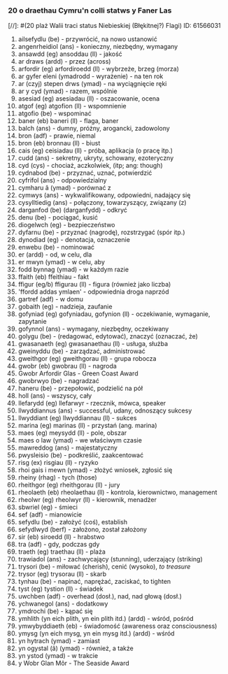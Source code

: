 ### 20 o draethau Cymru'n colli statws y Faner Las
[//]: #(20 plaż Walii traci status Niebieskiej (Błękitnej?) Flagi)
ID: 61566031

1. ailsefydlu (be) - przywrócić, na nowo ustanowić
1. angenrheidiol (ans) - konieczny, niezbędny, wymagany
1. ansawdd (eg) ansoddau (ll) - jakość
1. ar draws (ardd) - przez (across)
1. arfordir (eg) arfordiroedd (ll) - wybrzeże, brzeg (morza)
1. ar gyfer eleni (ymadrodd - wyrażenie) - na ten rok
1. ar (czyj) stepen drws (ymad) - na wyciągnięcie ręki
1. ar y cyd (ymad) - razem, wspólnie
1. asesiad (eg) asesiadau (ll) - oszacowanie, ocena
1. atgof (eg) atgofion (ll) - wspomnienie
1. atgofio (be) - wspominać
1. baner (eb) baneri (ll) - flaga, baner
1. balch (ans) - dumny, próżny, arogancki, zadowolony
1. bron (adf) - prawie, niemal
1. bron (eb) bronnau (ll) - biust <!-- 1. byddent (berf) - tłumaczy jako: "oni by" (tryb przypuszczający) - nie dodawać do quizleta przed ogarnięciem tej części gramatyki --> <!-- 1. Cadwch Gymru'n Daclus (e) - Keep Wales Tidy: zajmują się utzymywaniem porządku Walii -->
1. cais (eg) ceisiadau (ll) - próba, aplikacja (o pracę itp.)
1. cudd (ans) - sekretny, ukryty, schowany, ezoteryczny
1. cyd (cys) - chociaż, aczkolwiek, (itp; ang: though)
1. cydnabod (be) - przyznać, uznać, potwierdzić
1. cyfrifol (ans) - odpowiedzialny
1. cymharu â (ymad) - porównać z
1. cymwys (ans) - wykwalifikowany, odpowiedni, nadający się
1. cysylltiedig (ans) - połączony, towarzyszący, związany (z)
1. darganfod (be) (darganfydd) - odkryć
1. denu (be) - pociągać, kusić
1. diogelwch (eg) - bezpieczeństwo
1. dyfarnu (be) - przyznać (nagrodę), rozstrzygać (spór itp.)
1. dynodiad (eg) - denotacja, oznaczenie
1. enwebu (be) - nominować
1. er (ardd) - od, w celu, dla
1. er mwyn (ymad) - w celu, aby
1. fodd bynnag (ymad) - w każdym razie
1. ffaith (eb) ffeithiau - fakt
1. ffigur (eg/b) ffigurau (ll) - figura (również jako liczba)
1. 'ffordd addas ymlaen' - odpowiednia droga naprzód
1. gartref (adf) - w domu
1. gobaith (eg) - nadzieja, zaufanie
1. gofyniad (eg) gofyniadau, gofynion (ll) - oczekiwanie, wymaganie, zapytanie
1. gofynnol (ans) - wymagany, niezbędny, oczekiwany
1. golygu (be) - (redagować, edytować), znaczyć (oznaczać, że)
1. gwasanaeth (eg) gwasanaethau (ll) - usługa, służba
1. gweinyddu (be) - zarządzać, administrować
1. gweithgor (eg) gweithgorau (ll) - grupa robocza
1. gwobr (eb) gwobrau (ll) - nagroda
1. Gwobr Arfordir Glas - Green Coast Award <!-- glas jako zielony, nie niebieski -->
1. gwobrwyo (be) - nagradzać
1. haneru (be) - przepołowić, podzielić na pół
1. holl (ans) - wszyscy, cały
1. llefarydd (eg) llefarwyr - rzecznik, mówca, speaker
1. llwyddiannus (ans) - successful, udany, odnoszący sukcesy
1. llwyddiant (eg) llwyddiannau (ll) - sukces
1. marina (eg) marinas (ll) - przystań (ang. marina)
1. maes (eg) meysydd (ll) - pole, obszar
1. maes o law (ymad) - we właściwym czasie
1. mawreddog (ans) - majestatyczny
1. pwysleisio (be) - podkreślić, zaakcentować
1. risg (ex) risgiau (ll) - ryzyko
1. rhoi gais i mewn (ymad) - złożyć wniosek, zgłosić się
1. rheiny (rhag) - tych (those)
1. rheithgor (eg) rheithgorau (ll) - jury 
1. rheolaeth (eb) rheolaethau (ll) - kontrola, kierownictwo, management
1. rheolwr (eg) rheolwyr (ll) - kierownik, menadżer
1. sbwriel (eg) - śmieci
1. sef (adf) - mianowicie
1. sefydlu (be) - założyć (coś), establish
1. sefydlwyd (berf) - założono, został założony
1. sir (eb) siroedd (ll) - hrabstwo
1. tra (adf) - gdy, podczas gdy
1. traeth (eg) traethau (ll) - plaża
1. trawiadol (ans) - zachwycający (stunning), uderzający (striking)
1. trysori (be) - miłować (cherish), cenić (wysoko), *to treasure*
1. trysor (eg) trysorau (ll) - skarb
1. tynhau (be) - napinać, naprężać, zaciskać, to tighten
1. tyst (eg) tystion (ll) - świadek
1. uwchben (adf) - overhead (dosł.), nad, nad głową (dosł.)
1. ychwanegol (ans) - dodatkowy
1. ymdrochi (be) - kąpać się
1. ymhlith (yn eich plith, yn ein plith itd.) (ardd) - wśród, pośród
1. ymwybyddiaeth (eb) - świadomość (awareness oraz consciousness)
1. ymysg (yn eich mysg, yn ein mysg itd.) (ardd) - wśród
1. yn hytrach (ymad) - zamiast
1. yn ogystal (â) (ymad) - również, a także
1. yn ystod (ymad) - w trakcie
1. y Wobr Glan Môr - The Seaside Award